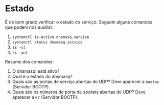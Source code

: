 # Estado

É de bom grado verificar o estado do serviço. Seguem alguns comandos que podem nos auxiliar:

1. `systemctl is-active dnsmasq.service`
2. `systemctl status dnsmasq.service`
3. `ss -ul`
4. `ss -unl`

Resumo dos comandos:

1. O dnsmasql está ativo?
2. Qual é o estado do dnsmasq?
3. Quais são as portas de serviço abertas do UDP? Deve aparecer a `bootps` (Servidor BOOTP).
4. Quais são os números de porta de *sockets* abertas do UDP? Deve aparecer a `67` (Servidor BOOTP).
